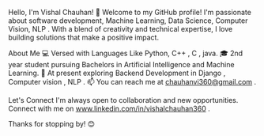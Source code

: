 Hello, I'm Vishal Chauhan! 👋
Welcome to my GitHub profile! I'm passionate about  software development, Machine Learning, Data Science, Computer Vision, NLP . With a blend of creativity and technical expertise, I love building solutions that make a positive impact.

About Me
💻  Versed with Languages Like Python, C++ , C , java.
🎓 2nd year student pursuing Bachelors in Artificial Intelligence and Machine Learning. 
🌱 At present exploring Backend Development in Django , Computer vision , NLP . 
📫 You can reach me at chauhanvi360@gmail.com  .

Let's Connect
I'm always open to collaboration and new opportunities. Connect with me on www.linkedin.com/in/vishalchauhan360 .

Thanks for stopping by! 😊
